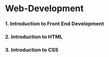 # Web-Development

### 1. Introduction to Front End Development

### 2. Introduction to HTML

### 3. Introduction to CSS
